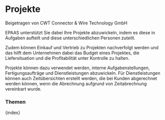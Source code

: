 <!-- add-breadcrumbs -->
# Projekte
<span class="text-muted contributed-by">Beigetragen von CWT Connector & Wire Technology GmbH</span>

EPAAS unterstützt Sie dabei Ihre Projekte abzuwickeln, indem es diese in Aufgaben aufteilt und diese unterschiedlichen Personen zuteilt.

Zudem können Einkauf und Vertrieb zu Projekten nachverfolgt werden und das hilft dem Unternehmen dabei das Budget eines Projektes, die Liefersituation und die Profitabilität unter Kontrolle zu halten.

Projekte können dazu verwendet werden, interne Aufgabenstellungen, Fertigungsaufträge und Dienstleistungen abzuwickeln. Für Dienstleistungen können auch Zeitübersichten erstellt werden, die bei Kunden abgerechnet werden können, wenn die Abrechnung aufgrund von Zeitabrechnung vereinbart wurde.

### Themen

{index}
